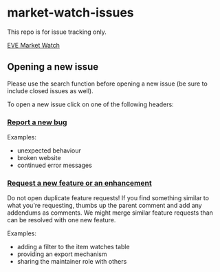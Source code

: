 # market-watch-issues
This repo is for issue tracking only.

[EVE Market Watch](https://evemarketwatch.com)

## Opening a new issue

Please use the search function before opening a new issue (be sure to include closed issues as well).

To open a new issue click on one of the following headers:

### [Report a new bug](https://github.com/rihanshazih/market-watch-issues-issues/issues/new?template=bug.md)

Examples:

- unexpected behaviour
- broken website
- continued error messages

### [Request a new feature or an enhancement](https://github.com/rihanshazih/market-watch-issues/issues/new?template=feature_request.md)

Do not open duplicate feature requests! If you find something similar to what you're requesting, thumbs up the parent comment and add any addendums as comments. We might merge similar feature requests than can be resolved with one new feature.

Examples:

- adding a filter to the item watches table
- providing an export mechanism
- sharing the maintainer role with others

